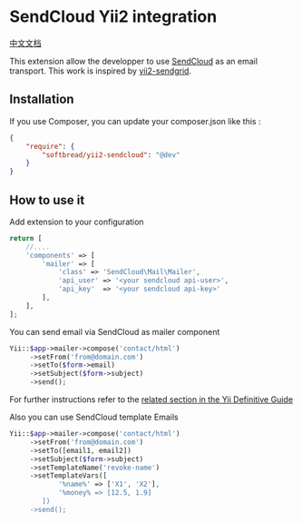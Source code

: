 SendCloud Yii2 integration
=========================
[中文文档](README-CHN.md)

This extension allow the developper to use [SendCloud](https://sendcloud.net/) as an email transport.
This work is inspired by [yii2-sendgrid](https://github.com/pgaultier/yii2-sendgrid).

Installation
------------

If you use Composer, you can update your composer.json like this :

``` json
{
    "require": {
        "softbread/yii2-sendcloud": "@dev"
    }
}
```

How to use it
------------

Add extension to your configuration

``` php
return [
    //....
    'components' => [
        'mailer' => [
            'class' => 'SendCloud\Mail\Mailer',
            'api_user' => '<your sendcloud api-user>',
            'api_key'  => '<your sendcloud api-key>'
        ],
    ],
];
```

You can send email via SendCloud as mailer component 

``` php
Yii::$app->mailer->compose('contact/html')
     ->setFrom('from@domain.com')
     ->setTo($form->email)
     ->setSubject($form->subject)
     ->send();
```

For further instructions refer to the [related section in the Yii Definitive Guide](http://www.yiiframework.com/doc-2.0/guide-tutorial-mailing.html)

Also you can use SendCloud template Emails

``` php
Yii::$app->mailer->compose('contact/html')
     ->setFrom('from@domain.com')
     ->setTo([email1, email2])
     ->setSubject($form->subject)
     ->setTemplateName('revoke-name')
     ->setTemplateVars([
            '%name%' => ['X1', 'X2'],
            '%money% => [12.5, 1.9]
        ])
     ->send();
```
